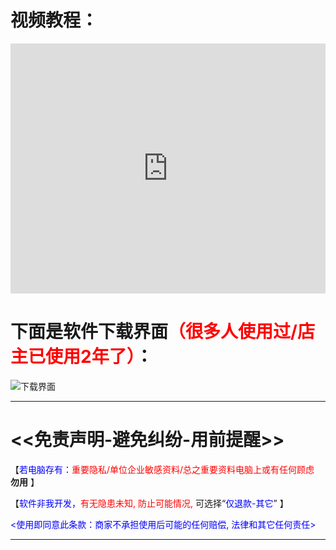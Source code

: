 # 视频教程：
<iframe width="100%" height="400" allowfullscreen="allowfullscreen" mozallowfullscreen="mozallowfullscreen" msallowfullscreen="msallowfullscreen" oallowfullscreen="oallowfullscreen" webkitallowfullscreen="webkitallowfullscreen" src="https://api.mojy.xyz/player/dplayer.html?url=https://ghproxy.com/https://github.com/MoeTutorial/file-storage/raw/master/%E7%99%BE%E5%BA%A6%E7%BD%91%E7%9B%98%E5%8A%A0%E9%80%9F/assets/%E8%A7%86%E9%A2%91%E6%95%99%E7%A8%8B.mp4" frameborder="0" scrolling="no"></iframe>

# 下面是软件下载界面<font color="red">（很多人使用过/店主已使用2年了）</font>：
![下载界面](https://ghproxy.com/https://github.com/MoeTutorial/file-storage/blob/master/%E7%99%BE%E5%BA%A6%E7%BD%91%E7%9B%98%E5%8A%A0%E9%80%9F/assets/1.png?raw=true)
<hr>

# <<免责声明-避免纠纷-用前提醒>>
【<font color="blue">若电脑存有：</font><font color="red">重要隐私/单位企业敏感资料/总之重要资料电脑上或有任何顾虑</font> **勿用** 】

【<font color="blue">软件非我开发，</font><font color="red">有无隐患未知, 防止可能情况, </font>可选择“<font color="blue">仅退款-其它</font>” 】

<font color="blue"><使用即同意此条款：商家不承担使用后可能的任何赔偿, 法律和其它任何责任></font>
<hr>
